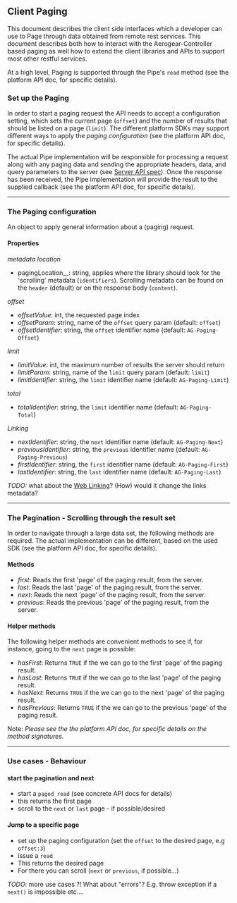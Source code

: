## Client Paging

This document describes the client side interfaces which a developer can use to Page through data obtained from remote rest services.  This document describes both how to interact with the Aerogear-Controller based paging as well how to extend the client libraries and APIs to support most other restful services.

At a high level, Paging is supported through the Pipe's ```read``` method (see the platform API doc, for specific details).

### Set up the Paging

In order to start a paging request the API needs to accept a configuration setting, which sets the current page (```offset```) and the number of results that should be listed on a page (```limit```). The different platform SDKs may support different ways to apply the _paging configuration_ (see the platform API doc, for specific details).

The actual Pipe implementation will be responsible for processing a request along with any paging data and sending the appropriate headers, data, and query parameters to the server (see [Server API spec](https://gist.github.com/4537431)).  Once the response has been received, the Pipe implementation will provide the result to the supplied callback (see the platform API doc, for specific details).


***

### The Paging configuration

An object to apply general information about a (paging) request.

#### Properties

*metadata location*

- pagingLocation__: string, applies where the library should look for the 'scrolling' metadata (```identifiers```). Scrolling metadata can be found on the ```header``` (default) or on the response body (```content```).

*offset*

- _offsetValue_: int, the requested page index
- _offsetParam_: string, name of the ```offset``` query param (default: ```offset```)
- _offsetIdentifier_: string, the ```offset``` identifier name (default: ```AG-Paging-Offset```) 

*limit* 

- _limitValue_: int, the maximum number of results the server should return
- _limitParam_: string, name of the ```limit``` query param (default: ```limit```)
- _limitIdentifier_: string, the ```limit``` identifier name (default: ```AG-Paging-Limit```) 

*total*
- _totalIdentifier_: string, the ```limit``` identifier name (default: ```AG-Paging-Total```)

*Linking*

- _nextIdentifier_: string, the ```next``` identifier name (default: ```AG-Paging-Next```) 
- _previousIdentifier_: string, the ```previous``` identifier name (default: ```AG-Paging-Previous```) 
- _firstIdentifier_: string, the ```first``` identifier name (default: ```AG-Paging-First```) 
- _lastIdentifier_: string, the ```last``` identifier name (default: ```AG-Paging-Last```) 

_TODO:_ what about the [Web Linking](http://tools.ietf.org/html/draft-nottingham-http-link-header-10)? (How) would it change the links metadata?


***

### The Pagination - Scrolling through the result set

In order to navigate through a large data set, the following methods are required. The actual implementation can be different, based on the used SDK (see the platform API doc, for specific details).

#### Methods
- _first_: Reads the first 'page' of the paging result, from the server.
- _last_: Reads the last 'page' of the paging result, from the server.
- _next_: Reads the next 'page' of the paging result, from the server.
- _previous_: Reads the previous 'page' of the paging result, from the server.

#### Helper methods
The following helper methods are convenient methods to see if, for instance, going to the ```next``` page is possible:

- _hasFirst_: Returns ```TRUE``` if the we can go to the first 'page' of the paging result.
- _hasLast_: Returns ```TRUE``` if the we can go to the last 'page' of the paging result.
- _hasNext_: Returns ```TRUE``` if the we can go to the next 'page' of the paging result.
- _hasPrevious_: Returns ```TRUE``` if the we can go to the previous 'page' of the paging result.


Note: _Please see the the platform API doc, for specific details on the method signatures._

***

### Use cases - Behaviour 

#### start the pagination and next

* start a ```paged read``` (see concrete API docs for details)
 * this returns the first page
 * scroll to the ```next``` or ```last``` page - if possible/desired 

#### Jump to a specific page

* set up the paging configuration (set the ```offset``` to the desired page, e.g ```offset:3```)
* issue a ```read```
 * This returns the desired page
 * For there you can scroll (```next``` or ```previous```, if possible...)

_TODO_: more use cases ?! What about "errors"? E.g. throw exception if a ```next()``` is impossible etc....
